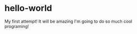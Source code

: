 hello-world
===========

My first attempt! It will be amazing
I'm going to do so much cool programing!
